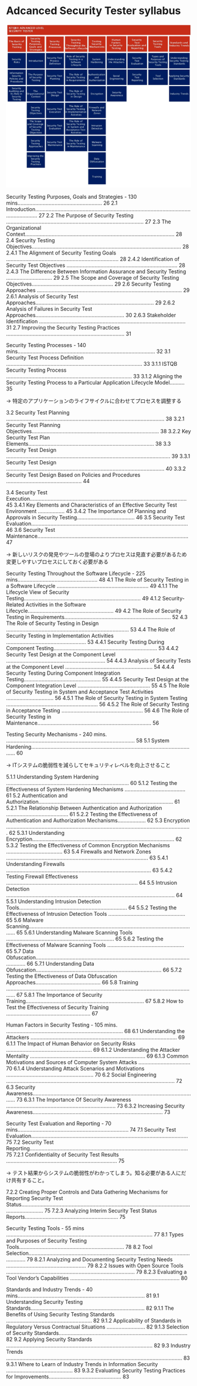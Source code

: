 # Adcanced Security Tester syllabus

![image-20211101095419237](../assets/images/2021-11-00-isqtb-security-tester-agenda/image-20211101095419237.png)



Security Testing Purposes, Goals and Strategies - 130 mins......................................................... 26
2.1 Introduction.............................................................................................................................. 27
2.2 The Purpose of Security Testing ............................................................................................. 27
2.3 The Organizational Context..................................................................................................... 28
2.4 Security Testing Objectives..................................................................................................... 28
2.4.1 The Alignment of Security Testing Goals ............................................................................ 28
2.4.2 Identification of Security Test Objectives ........................................................................... 28
2.4.3 The Difference Between Information Assurance and Security Testing ............................... 29
2.5 The Scope and Coverage of Security Testing Objectives....................................................... 29
2.6 Security Testing Approaches .................................................................................................. 29
2.6.1 Analysis of Security Test Approaches................................................................................ 29
2.6.2 Analysis of Failures in Security Test Approaches............................................................ 30
2.6.3 Stakeholder Identification ................................................................................................... 31
2.7 Improving the Security Testing Practices ................................................................................ 31

Security Testing Processes - 140 mins............................................................................................. 32
3.1 Security Test Process Definition ............................................................................................ 33
3.1.1 ISTQB Security Testing Process ..................................................................................... 33
3.1.2 Aligning the Security Testing Process to a Particular Application Lifecycle Model.......... 35

→ 特定のアプリケーションのライフサイクルに合わせてプロセスを調整する

3.2 Security Test Planning ........................................................................................................... 38
3.2.1 Security Test Planning Objectives...................................................................................... 38
3.2.2 Key Security Test Plan Elements..................................................................................... 38
3.3 Security Test Design ............................................................................................................... 39
3.3.1 Security Test Design ........................................................................................................... 40
3.3.2 Security Test Design Based on Policies and Procedures ................................................... 44

3.4 Security Test Execution.......................................................................................................... 45
3.4.1 Key Elements and Characteristics of an Effective Security Test Environment .................. 45
3.4.2 The Importance Of Planning and Approvals in Security Testing....................................... 46
3.5 Security Test Evaluation.......................................................................................................... 46
3.6 Security Test Maintenance...................................................................................................... 47

→ 新しいリスクの発見やツールの登場のよりプロセスは見直す必要があるため変更しやすいプロセスにしておく必要がある

Security Testing Throughout the Software Lifecycle - 225 mins...................................................... 48
4.1 The Role of Security Testing in a Software Lifecycle .............................................................. 49
4.1.1 The Lifecycle View of Security Testing............................................................................... 49
4.1.2 Security-Related Activities in the Software Lifecycle.......................................................... 49
4.2 The Role of Security Testing in Requirements........................................................................ 52
4.3 The Role of Security Testing in Design ................................................................................... 53
4.4 The Role of Security Testing in Implementation Activities ...................................................... 53
4.4.1 Security Testing During Component Testing...................................................................... 53
4.4.2 Security Test Design at the Component Level ................................................................... 54
4.4.3 Analysis of Security Tests at the Component Level ........................................................... 54
4.4.4 Security Testing During Component Integration Testing.................................................... 55
4.4.5 Security Test Design at the Component Integration Level ................................................. 55
4.5 The Role of Security Testing in System and Acceptance Test Activities ................................ 56
4.5.1 The Role of Security Testing in System Testing .............................................................. 56
4.5.2 The Role of Security Testing in Acceptance Testing ....................................................... 56
4.6 The Role of Security Testing in Maintenance............................................................................. 56

Testing Security Mechanisms - 240 mins. ....................................................................................... 58
5.1 System Hardening................................................................................................................. 60

→ ITシステムの脆弱性を減らしてセキュリティレベルを向上させること

5.1.1 Understanding System Hardening ................................................................................... 60
5.1.2 Testing the Effectiveness of System Hardening Mechanisms ......................................... 61
5.2 Authentication and Authorization........................................................................................... 61
5.2.1 The Relationship Between Authentication and Authorization .......................................... 61
5.2.2 Testing the Effectiveness of Authentication and Authorization Mechanisms................... 62
5.3 Encryption ............................................................................................................................. 62
5.3.1 Understanding Encryption................................................................................................ 62
5.3.2 Testing the Effectiveness of Common Encryption Mechanisms ...................................... 63
5.4 Firewalls and Network Zones ................................................................................................ 63
5.4.1 Understanding Firewalls .................................................................................................. 63
5.4.2 Testing Firewall Effectiveness ......................................................................................... 64
5.5 Intrusion Detection .................................................................................................................. 64
5.5.1 Understanding Intrusion Detection Tools......................................................................... 64
5.5.2 Testing the Effectiveness of Intrusion Detection Tools .................................................... 65
5.6 Malware Scanning................................................................................................................... 65
5.6.1 Understanding Malware Scanning Tools ......................................................................... 65
5.6.2 Testing the Effectiveness of Malware Scanning Tools .................................................... 65
5.7 Data Obfuscation..................................................................................................................... 66
5.7.1 Understanding Data Obfuscation..................................................................................... 66
5.7.2 Testing the Effectiveness of Data Obfuscation Approaches............................................ 66
5.8 Training .................................................................................................................................. 67
5.8.1 The Importance of Security Training................................................................................ 67
5.8.2 How to Test the Effectiveness of Security Training ......................................................... 67

Human Factors in Security Testing - 105 mins. ............................................................................... 68
6.1 Understanding the Attackers ................................................................................................... 69
6.1.1 The Impact of Human Behavior on Security Risks .......................................................... 69
6.1.2 Understanding the Attacker Mentality .............................................................................. 69
6.1.3 Common Motivations and Sources of Computer System Attacks ................................... 70
6.1.4 Understanding Attack Scenarios and Motivations ........................................................... 70
6.2 Social Engineering .................................................................................................................. 72
6.3 Security Awareness................................................................................................................. 73
6.3.1 The Importance Of Security Awareness .......................................................................... 73
6.3.2 Increasing Security Awareness........................................................................................ 73

Security Test Evaluation and Reporting - 70 mins........................................................................... 74
7.1 Security Test Evaluation.......................................................................................................... 75
7.2 Security Test Reporting........................................................................................................... 75
7.2.1 Confidentiality of Security Test Results ........................................................................... 75

→ テスト結果からシステムの脆弱性がわかってしまう。知る必要がある人にだけ共有すること。

7.2.2 Creating Proper Controls and Data Gathering Mechanisms for Reporting Security Test
Status…........................................................................................................................................ 75
7.2.3 Analyzing Interim Security Test Status Reports............................................................... 75

Security Testing Tools - 55 mins ................................................................................................... 77
8.1 Types and Purposes of Security Testing Tools....................................................................... 78
8.2 Tool Selection.......................................................................................................................... 79
8.2.1 Analyzing and Documenting Security Testing Needs ...................................................... 79
8.2.2 Issues with Open Source Tools ....................................................................................... 79
8.2.3 Evaluating a Tool Vendor’s Capabilities .......................................................................... 80

Standards and Industry Trends - 40 mins...................................................................................... 81
9.1 Understanding Security Testing Standards............................................................................. 82
9.1.1 The Benefits of Using Security Testing Standards .......................................................... 82
9.1.2 Applicability of Standards in Regulatory Versus Contractual Situations .......................... 82
9.1.3 Selection of Security Standards....................................................................................... 82
9.2 Applying Security Standards ................................................................................................... 82
9.3 Industry Trends ....................................................................................................................... 83
9.3.1 Where to Learn of Industry Trends in Information Security ............................................. 83
9.3.2 Evaluating Security Testing Practices for Improvements................................................. 83
